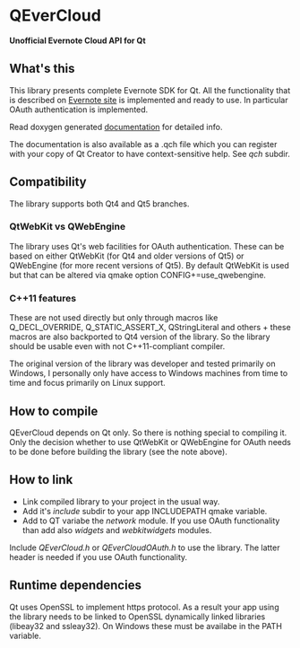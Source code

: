 QEverCloud
==========

**Unofficial Evernote Cloud API for Qt**

## What's this

This library presents complete Evernote SDK for Qt. 
All the functionality that is described on [Evernote site](http://dev.evernote.com/doc/)
is implemented and ready to use. In particular OAuth authentication is implemented.

Read doxygen generated [documentation](http://mgsxx.github.io/QEverCloud) for detailed info.

The documentation is also available as a .qch file which you can register with
your copy of Qt Creator to have context-sensitive help. See *qch* subdir.


## Compatibility

The library supports both Qt4 and Qt5 branches. 

### QtWebKit vs QWebEngine
The library uses Qt's web facilities for OAuth authentication. These can be based on either QtWebKit (for Qt4 and older versions of Qt5) or QWebEngine (for more recent versions of Qt5). By default QtWebKit is used but that can be altered via qmake option CONFIG+=use_qwebengine. 

### C++11 features
These are not used directly but only through macros like Q_DECL_OVERRIDE, Q_STATIC_ASSERT_X, QStringLiteral and others + these macros are also backported to Qt4 version of the library. So the library should be usable even with not C++11-compliant compiler. 

The original version of the library was developer and tested primarily on Windows, I personally only have access to Windows machines from time to time and focus primarily on Linux support. 

## How to compile

QEverCloud depends on Qt only. So there is nothing special to compiling it. Only the decision whether to use QtWebKit or QWebEngine for OAuth needs to be done before building the library (see the note above).

## How to link

* Link compiled library to your project in the usual way. 
* Add it's *include* subdir to your app INCLUDEPATH qmake variable.
* Add to QT variabe the *network* module. If you use OAuth functionality than add also *widgets* and *webkitwidgets* modules.

Include *QEverCloud.h* or *QEverCloudOAuth.h* to use the library. The latter header is needed if you use OAuth functionality.

## Runtime dependencies

Qt uses OpenSSL to implement https protocol. As a result your app using the library needs to be linked to OpenSSL dynamically linked libraries (libeay32 and ssleay32). On Windows these must be availabe in the PATH variable. 
